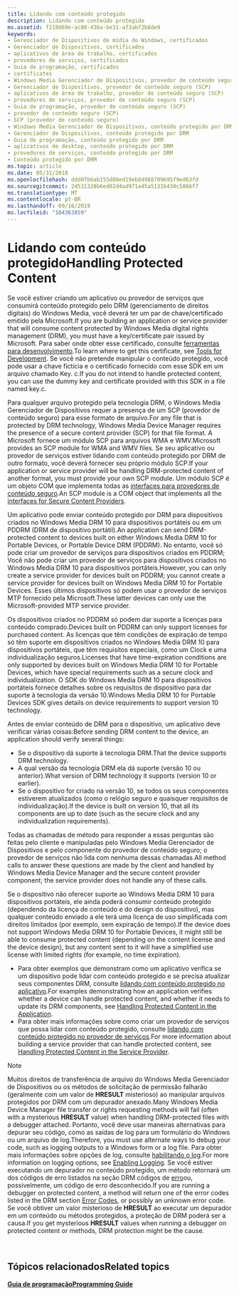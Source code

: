 ```yaml
---
title: Lidando com conteúdo protegido
description: Lidando com conteúdo protegido
ms.assetid: f218d69e-ac80-43ba-be31-af3abf2b8de9
keywords:
- Gerenciador de Dispositivos de mídia do Windows, certificados
- Gerenciador de Dispositivos, certificados
- aplicativos de área de trabalho, certificados
- provedores de serviços, certificados
- Guia de programação, certificados
- certificates
- Windows Media Gerenciador de Dispositivos, provedor de conteúdo seguro (SCP)
- Gerenciador de Dispositivos, provedor de conteúdo seguro (SCP)
- aplicativos de área de trabalho, provedor de conteúdo seguro (SCP)
- provedores de serviços, provedor de conteúdo seguro (SCP)
- Guia de programação, provedor de conteúdo seguro (SCP)
- provedor de conteúdo seguro (SCP)
- SCP (provedor de conteúdo seguro)
- Windows Media Gerenciador de Dispositivos, conteúdo protegido por DRM
- Gerenciador de Dispositivos, conteúdo protegido por DRM
- Guia de programação, conteúdo protegido por DRM
- aplicativos de desktop, conteúdo protegido por DRM
- provedores de serviços, conteúdo protegido por DRM
- Conteúdo protegido por DRM
ms.topic: article
ms.date: 05/31/2018
ms.openlocfilehash: ddd0fb6ab155d08ed19eb84988709695f9ed63fd
ms.sourcegitcommit: 2d531328b6ed82d4ad971a45a5131b430c5866f7
ms.translationtype: MT
ms.contentlocale: pt-BR
ms.lasthandoff: 09/16/2019
ms.locfileid: "104363859"
---
```

# <a name="handling-protected-content"></a><span data-ttu-id="2bcc9-122">Lidando com conteúdo protegido</span><span class="sxs-lookup"><span data-stu-id="2bcc9-122">Handling Protected Content</span></span>

<span data-ttu-id="2bcc9-123">Se você estiver criando um aplicativo ou provedor de serviços que consumirá conteúdo protegido pelo DRM (gerenciamento de direitos digitais) do Windows Media, você deverá ter um par de chave/certificado emitido pela Microsoft.</span><span class="sxs-lookup"><span data-stu-id="2bcc9-123">If you are building an application or service provider that will consume content protected by Windows Media digital rights management (DRM), you must have a key/certificate pair issued by Microsoft.</span></span> <span data-ttu-id="2bcc9-124">Para saber onde obter esse certificado, consulte [ferramentas para desenvolvimento](tools-for-development.md).</span><span class="sxs-lookup"><span data-stu-id="2bcc9-124">To learn where to get this certificate, see [Tools for Development](tools-for-development.md).</span></span> <span data-ttu-id="2bcc9-125">Se você não pretende manipular o conteúdo protegido, você pode usar a chave fictícia e o certificado fornecido com esse SDK em um arquivo chamado Key. c.</span><span class="sxs-lookup"><span data-stu-id="2bcc9-125">If you do not intend to handle protected content, you can use the dummy key and certificate provided with this SDK in a file named key.c.</span></span>

<span data-ttu-id="2bcc9-126">Para qualquer arquivo protegido pela tecnologia DRM, o Windows Media Gerenciador de Dispositivos requer a presença de um SCP (provedor de conteúdo seguro) para esse formato de arquivo.</span><span class="sxs-lookup"><span data-stu-id="2bcc9-126">For any file that is protected by DRM technology, Windows Media Device Manager requires the presence of a secure content provider (SCP) for that file format.</span></span> <span data-ttu-id="2bcc9-127">A Microsoft fornece um módulo SCP para arquivos WMA e WMV.</span><span class="sxs-lookup"><span data-stu-id="2bcc9-127">Microsoft provides an SCP module for WMA and WMV files.</span></span> <span data-ttu-id="2bcc9-128">Se seu aplicativo ou provedor de serviços estiver lidando com conteúdo protegido por DRM de outro formato, você deverá fornecer seu próprio módulo SCP.</span><span class="sxs-lookup"><span data-stu-id="2bcc9-128">If your application or service provider will be handling DRM-protected content of another format, you must provide your own SCP module.</span></span> <span data-ttu-id="2bcc9-129">Um módulo SCP é um objeto COM que implementa todas as [interfaces para provedores de conteúdo seguro](interfaces-for-secure-content-providers.md).</span><span class="sxs-lookup"><span data-stu-id="2bcc9-129">An SCP module is a COM object that implements all the [interfaces for Secure Content Providers](interfaces-for-secure-content-providers.md).</span></span>

<span data-ttu-id="2bcc9-130">Um aplicativo pode enviar conteúdo protegido por DRM para dispositivos criados no Windows Media DRM 10 para dispositivos portáteis ou em um PDDRM (DRM de dispositivo portátil).</span><span class="sxs-lookup"><span data-stu-id="2bcc9-130">An application can send DRM-protected content to devices built on either Windows Media DRM 10 for Portable Devices, or Portable Device DRM (PDDRM).</span></span> <span data-ttu-id="2bcc9-131">No entanto, você só pode criar um provedor de serviços para dispositivos criados em PDDRM; Você não pode criar um provedor de serviços para dispositivos criados no Windows Media DRM 10 para dispositivos portáteis.</span><span class="sxs-lookup"><span data-stu-id="2bcc9-131">However, you can only create a service provider for devices built on PDDRM; you cannot create a service provider for devices built on Windows Media DRM 10 for Portable Devices.</span></span> <span data-ttu-id="2bcc9-132">Esses últimos dispositivos só podem usar o provedor de serviços MTP fornecido pela Microsoft.</span><span class="sxs-lookup"><span data-stu-id="2bcc9-132">These latter devices can only use the Microsoft-provided MTP service provider.</span></span>

<span data-ttu-id="2bcc9-133">Os dispositivos criados no PDDRM só podem dar suporte a licenças para conteúdo comprado.</span><span class="sxs-lookup"><span data-stu-id="2bcc9-133">Devices built on PDDRM can only support licenses for purchased content.</span></span> <span data-ttu-id="2bcc9-134">As licenças que têm condições de expiração de tempo só têm suporte em dispositivos criados no Windows Media DRM 10 para dispositivos portáteis, que têm requisitos especiais, como um Clock e uma individualização seguros.</span><span class="sxs-lookup"><span data-stu-id="2bcc9-134">Licenses that have time-expiration conditions are only supported by devices built on Windows Media DRM 10 for Portable Devices, which have special requirements such as a secure clock and individualization.</span></span> <span data-ttu-id="2bcc9-135">O SDK do Windows Media DRM 10 para dispositivos portáteis fornece detalhes sobre os requisitos de dispositivo para dar suporte à tecnologia da versão 10.</span><span class="sxs-lookup"><span data-stu-id="2bcc9-135">Windows Media DRM 10 for Portable Devices SDK gives details on device requirements to support version 10 technology.</span></span>

<span data-ttu-id="2bcc9-136">Antes de enviar conteúdo de DRM para o dispositivo, um aplicativo deve verificar várias coisas:</span><span class="sxs-lookup"><span data-stu-id="2bcc9-136">Before sending DRM content to the device, an application should verify several things:</span></span>

-   <span data-ttu-id="2bcc9-137">Se o dispositivo dá suporte à tecnologia DRM.</span><span class="sxs-lookup"><span data-stu-id="2bcc9-137">That the device supports DRM technology.</span></span>
-   <span data-ttu-id="2bcc9-138">A qual versão da tecnologia DRM ela dá suporte (versão 10 ou anterior).</span><span class="sxs-lookup"><span data-stu-id="2bcc9-138">What version of DRM technology it supports (version 10 or earlier).</span></span>
-   <span data-ttu-id="2bcc9-139">Se o dispositivo for criado na versão 10, se todos os seus componentes estiverem atualizados (como o relógio seguro e quaisquer requisitos de individualização).</span><span class="sxs-lookup"><span data-stu-id="2bcc9-139">If the device is built on version 10, that all its components are up to date (such as the secure clock and any individualization requirements).</span></span>

<span data-ttu-id="2bcc9-140">Todas as chamadas de método para responder a essas perguntas são feitas pelo cliente e manipuladas pelo Windows Media Gerenciador de Dispositivos e pelo componente do provedor de conteúdo seguro; o provedor de serviços não lida com nenhuma dessas chamadas.</span><span class="sxs-lookup"><span data-stu-id="2bcc9-140">All method calls to answer these questions are made by the client and handled by Windows Media Device Manager and the secure content provider component; the service provider does not handle any of these calls.</span></span>

<span data-ttu-id="2bcc9-141">Se o dispositivo não oferecer suporte ao Windows Media DRM 10 para dispositivos portáteis, ele ainda poderá consumir conteúdo protegido (dependendo da licença de conteúdo e do design do dispositivo), mas qualquer conteúdo enviado a ele terá uma licença de uso simplificada com direitos limitados (por exemplo, sem expiração de tempo).</span><span class="sxs-lookup"><span data-stu-id="2bcc9-141">If the device does not support Windows Media DRM 10 for Portable Devices, it might still be able to consume protected content (depending on the content license and the device design), but any content sent to it will have a simplified use license with limited rights (for example, no time expiration).</span></span>

-   <span data-ttu-id="2bcc9-142">Para obter exemplos que demonstram como um aplicativo verifica se um dispositivo pode lidar com conteúdo protegido e se precisa atualizar seus componentes DRM, consulte [lidando com conteúdo protegido no aplicativo](handling-protected-content-in-the-application.md).</span><span class="sxs-lookup"><span data-stu-id="2bcc9-142">For examples demonstrating how an application verifies whether a device can handle protected content, and whether it needs to update its DRM components, see [Handling Protected Content in the Application](handling-protected-content-in-the-application.md).</span></span>
-   <span data-ttu-id="2bcc9-143">Para obter mais informações sobre como criar um provedor de serviços que possa lidar com conteúdo protegido, consulte [lidando com conteúdo protegido no provedor de serviços](handling-protected-content-in-the-service-provider.md).</span><span class="sxs-lookup"><span data-stu-id="2bcc9-143">For more information about building a service provider that can handle protected content, see [Handling Protected Content in the Service Provider](handling-protected-content-in-the-service-provider.md).</span></span>

> [!Note]  
> <span data-ttu-id="2bcc9-144">Muitos direitos de transferência de arquivo do Windows Media Gerenciador de Dispositivos ou os métodos de solicitação de permissão falharão (geralmente com um valor de **HRESULT** misterioso) ao manipular arquivos protegidos por DRM com um depurador anexado.</span><span class="sxs-lookup"><span data-stu-id="2bcc9-144">Many Windows Media Device Manager file transfer or rights requesting methods will fail (often with a mysterious **HRESULT** value) when handling DRM-protected files with a debugger attached.</span></span> <span data-ttu-id="2bcc9-145">Portanto, você deve usar maneiras alternativas para depurar seu código, como as saídas de log para um formulário do Windows ou um arquivo de log.</span><span class="sxs-lookup"><span data-stu-id="2bcc9-145">Therefore, you must use alternate ways to debug your code, such as logging outputs to a Windows form or a log file.</span></span> <span data-ttu-id="2bcc9-146">Para obter mais informações sobre opções de log, consulte [habilitando o log](enabling-logging.md).</span><span class="sxs-lookup"><span data-stu-id="2bcc9-146">For more information on logging options, see [Enabling Logging](enabling-logging.md).</span></span> <span data-ttu-id="2bcc9-147">Se você estiver executando um depurador no conteúdo protegido, um método retornará um dos códigos de erro listados na seção DRM códigos de [erro](error-codes.md)ou, possivelmente, um código de erro desconhecido.</span><span class="sxs-lookup"><span data-stu-id="2bcc9-147">If you are running a debugger on protected content, a method will return one of the error codes listed in the DRM section [Error Codes](error-codes.md), or possibly an unknown error code.</span></span> <span data-ttu-id="2bcc9-148">Se você obtiver um valor misterioso de **HRESULT** ao executar um depurador em um conteúdo ou métodos protegidos, a proteção de DRM poderá ser a causa.</span><span class="sxs-lookup"><span data-stu-id="2bcc9-148">If you get mysterious **HRESULT** values when running a debugger on protected content or methods, DRM protection might be the cause.</span></span>

 

## <a name="related-topics"></a><span data-ttu-id="2bcc9-149">Tópicos relacionados</span><span class="sxs-lookup"><span data-stu-id="2bcc9-149">Related topics</span></span>

<dl> <dt>

[<span data-ttu-id="2bcc9-150">**Guia de programação**</span><span class="sxs-lookup"><span data-stu-id="2bcc9-150">**Programming Guide**</span></span>](programming-guide.md)
</dt> </dl>

 

 




